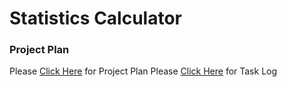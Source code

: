 # Statistics Calculator
### Project Plan
Please [Click Here](ProjectPlan.md) for Project Plan
Please [Click Here](TaskLog.csv) for Task Log